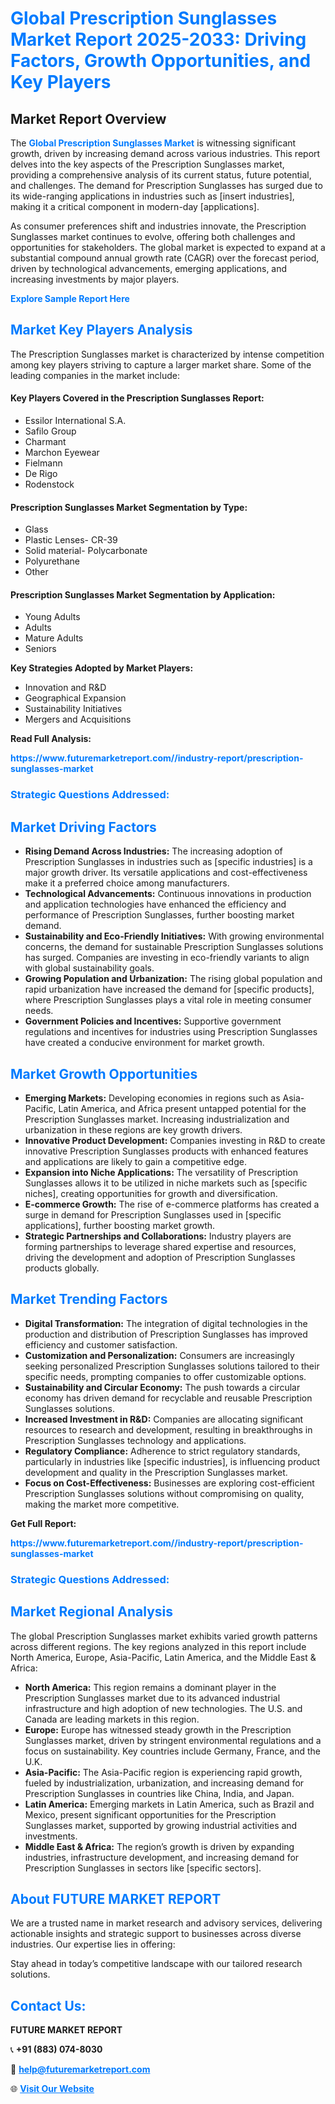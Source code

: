 <h1 style="color: #007BFF;">Global Prescription Sunglasses Market Report 2025-2033: Driving Factors, Growth Opportunities, and Key Players</h1>

<section id="overview">
<h2>Market Report Overview</h2>
<p>The <a href="https://www.futuremarketreport.com//industry-report/prescription-sunglasses-market" style="color: #007BFF; text-decoration: none;"><strong>Global Prescription Sunglasses Market</strong></a> is witnessing significant growth, driven by increasing demand across various industries. This report delves into the key aspects of the Prescription Sunglasses market, providing a comprehensive analysis of its current status, future potential, and challenges. The demand for Prescription Sunglasses has surged due to its wide-ranging applications in industries such as [insert industries], making it a critical component in modern-day [applications].</p>
<p>As consumer preferences shift and industries innovate, the Prescription Sunglasses market continues to evolve, offering both challenges and opportunities for stakeholders. The global market is expected to expand at a substantial compound annual growth rate (CAGR) over the forecast period, driven by technological advancements, emerging applications, and increasing investments by major players.</p>
</section>

<section id="overview">
<p><a href="https://www.futuremarketreport.com//request-sample/reportId=64368" style="color: #007BFF; text-decoration: none;"><strong>Explore Sample Report Here</strong></a></p>
</section>

<section id="key-players">
<h2 style="color: #007BFF;">Market Key Players Analysis</h2>
<p>The Prescription Sunglasses market is characterized by intense competition among key players striving to capture a larger market share. Some of the leading companies in the market include:</p>
<h4>Key Players Covered in the Prescription Sunglasses Report:</h4>
<ul><li>Essilor International S.A.</li><li>Safilo Group</li><li>Charmant</li><li>Marchon Eyewear</li><li>Fielmann</li><li>De Rigo</li><li>Rodenstock</li></ul>
<h4>Prescription Sunglasses Market Segmentation by Type:</h4>
<ul><li>Glass</li><li>Plastic Lenses- CR-39</li><li>Solid material- Polycarbonate</li><li>Polyurethane</li><li>Other</li></ul>

<h4>Prescription Sunglasses Market Segmentation by Application:</h4>
<ul><li>Young Adults</li><li>Adults</li><li>Mature Adults</li><li>Seniors</li></ul>
<p><strong>Key Strategies Adopted by Market Players:</strong></p>
<ul>
<li>Innovation and R&D</li>
<li>Geographical Expansion</li>
<li>Sustainability Initiatives</li>
<li>Mergers and Acquisitions</li>
</ul>
</section>

<section>
<p><strong>Read Full Analysis: </strong></p><a href="https://www.futuremarketreport.com//industry-report/prescription-sunglasses-market" style="color: #007BFF; text-decoration: none;"><strong>https://www.futuremarketreport.com//industry-report/prescription-sunglasses-market</strong></a>
<h3 style="color: #007BFF;">Strategic Questions Addressed:</h3>
</section>

<section id="driving-factors">
<h2 style="color: #007BFF;">Market Driving Factors</h2>
<ul>
<li><strong>Rising Demand Across Industries:</strong> The increasing adoption of Prescription Sunglasses in industries such as [specific industries] is a major growth driver. Its versatile applications and cost-effectiveness make it a preferred choice among manufacturers.</li>
<li><strong>Technological Advancements:</strong> Continuous innovations in production and application technologies have enhanced the efficiency and performance of Prescription Sunglasses, further boosting market demand.</li>
<li><strong>Sustainability and Eco-Friendly Initiatives:</strong> With growing environmental concerns, the demand for sustainable Prescription Sunglasses solutions has surged. Companies are investing in eco-friendly variants to align with global sustainability goals.</li>
<li><strong>Growing Population and Urbanization:</strong> The rising global population and rapid urbanization have increased the demand for [specific products], where Prescription Sunglasses plays a vital role in meeting consumer needs.</li>
<li><strong>Government Policies and Incentives:</strong> Supportive government regulations and incentives for industries using Prescription Sunglasses have created a conducive environment for market growth.</li>
</ul>
</section>

<section id="growth-opportunities">
<h2 style="color: #007BFF;">Market Growth Opportunities</h2>
<ul>
<li><strong>Emerging Markets:</strong> Developing economies in regions such as Asia-Pacific, Latin America, and Africa present untapped potential for the Prescription Sunglasses market. Increasing industrialization and urbanization in these regions are key growth drivers.</li>
<li><strong>Innovative Product Development:</strong> Companies investing in R&D to create innovative Prescription Sunglasses products with enhanced features and applications are likely to gain a competitive edge.</li>
<li><strong>Expansion into Niche Applications:</strong> The versatility of Prescription Sunglasses allows it to be utilized in niche markets such as [specific niches], creating opportunities for growth and diversification.</li>
<li><strong>E-commerce Growth:</strong> The rise of e-commerce platforms has created a surge in demand for Prescription Sunglasses used in [specific applications], further boosting market growth.</li>
<li><strong>Strategic Partnerships and Collaborations:</strong> Industry players are forming partnerships to leverage shared expertise and resources, driving the development and adoption of Prescription Sunglasses products globally.</li>
</ul>
</section>

<section id="trending-factors">
<h2 style="color: #007BFF;">Market Trending Factors</h2>
<ul>
<li><strong>Digital Transformation:</strong> The integration of digital technologies in the production and distribution of Prescription Sunglasses has improved efficiency and customer satisfaction.</li>
<li><strong>Customization and Personalization:</strong> Consumers are increasingly seeking personalized Prescription Sunglasses solutions tailored to their specific needs, prompting companies to offer customizable options.</li>
<li><strong>Sustainability and Circular Economy:</strong> The push towards a circular economy has driven demand for recyclable and reusable Prescription Sunglasses solutions.</li>
<li><strong>Increased Investment in R&D:</strong> Companies are allocating significant resources to research and development, resulting in breakthroughs in Prescription Sunglasses technology and applications.</li>
<li><strong>Regulatory Compliance:</strong> Adherence to strict regulatory standards, particularly in industries like [specific industries], is influencing product development and quality in the Prescription Sunglasses market.</li>
<li><strong>Focus on Cost-Effectiveness:</strong> Businesses are exploring cost-efficient Prescription Sunglasses solutions without compromising on quality, making the market more competitive.</li>
</ul>
</section>

<section>
<p><strong>Get Full Report: </strong></p><a href="https://www.futuremarketreport.com//industry-report/prescription-sunglasses-market" style="color: #007BFF; text-decoration: none;"><strong>https://www.futuremarketreport.com//industry-report/prescription-sunglasses-market</strong></a>
<h3 style="color: #007BFF;">Strategic Questions Addressed:</h3>
</section>


<section id="regional-analysis">
<h2 style="color: #007BFF;">Market Regional Analysis</h2>
<p>The global Prescription Sunglasses market exhibits varied growth patterns across different regions. The key regions analyzed in this report include North America, Europe, Asia-Pacific, Latin America, and the Middle East & Africa:</p>
<ul>
<li><strong>North America:</strong> This region remains a dominant player in the Prescription Sunglasses market due to its advanced industrial infrastructure and high adoption of new technologies. The U.S. and Canada are leading markets in this region.</li>
<li><strong>Europe:</strong> Europe has witnessed steady growth in the Prescription Sunglasses market, driven by stringent environmental regulations and a focus on sustainability. Key countries include Germany, France, and the U.K.</li>
<li><strong>Asia-Pacific:</strong> The Asia-Pacific region is experiencing rapid growth, fueled by industrialization, urbanization, and increasing demand for Prescription Sunglasses in countries like China, India, and Japan.</li>
<li><strong>Latin America:</strong> Emerging markets in Latin America, such as Brazil and Mexico, present significant opportunities for the Prescription Sunglasses market, supported by growing industrial activities and investments.</li>
<li><strong>Middle East & Africa:</strong> The region’s growth is driven by expanding industries, infrastructure development, and increasing demand for Prescription Sunglasses in sectors like [specific sectors].</li>
</ul>
</section>

<footer>
<h2 style="color: #007BFF;">About FUTURE MARKET REPORT</h2>
<p>We are a trusted name in market research and advisory services, delivering actionable insights and strategic support to businesses across diverse industries. Our expertise lies in offering:</p>

<p>Stay ahead in today’s competitive landscape with our tailored research solutions.</p>

<h2 style="color: #007BFF;">Contact Us:</h2>
<p><strong>FUTURE MARKET REPORT</strong></p>
<p>📞 <strong>+91 (883) 074-8030</strong></p>
<p>📧 <strong><a href="mailto:help@futuremarketreport.com" style="color: #007BFF;">help@futuremarketreport.com</a></strong></p>
<p>🌐 <strong><a href="https://www.futuremarketreport.com/" style="color: #007BFF;">Visit Our Website</a></strong></p>
</footer>